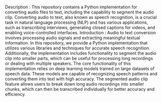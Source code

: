 Description : This repository contains a Python implementation for converting audio files to text, including the capability to segment the audio clip. Converting audio to text, also known as speech recognition, is a crucial task in natural language processing (NLP) and has various applications, such as transcribing interviews, generating closed captions for videos, and enabling voice-controlled interfaces.
Introduction : Audio to text conversion involves processing audio signals and extracting meaningful textual information. In this repository, we provide a Python implementation that utilizes various libraries and techniques for accurate speech recognition. Additionally, the implementation includes functionality to segment the audio clip into smaller parts, which can be useful for processing long recordings or dealing with multiple speakers.
The core functionality of this implementation relies on deep learning models trained on large datasets of speech data. These models are capable of recognizing speech patterns and converting them into text with high accuracy. The segmented audio clip feature allows users to break down long audio recordings into smaller chunks, which can then be transcribed individually for better accuracy and efficiency.
